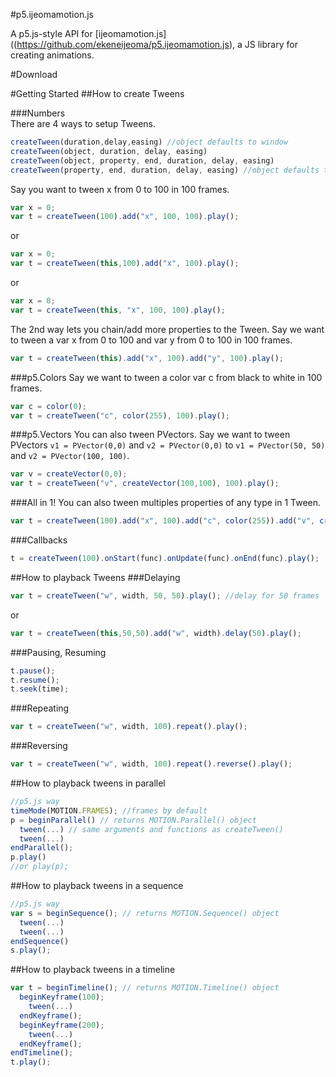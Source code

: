 #p5.ijeomamotion.js
 
A p5.js-style API for [ijeomamotion.js]((https://github.com/ekeneijeoma/p5.ijeomamotion.js), a JS library for creating animations.

#Download  

#Getting Started 
##How to create Tweens

###Numbers  
There are 4 ways to setup Tweens.
```javascript
createTween(duration,delay,easing) //object defaults to window
createTween(object, duration, delay, easing) 
createTween(object, property, end, duration, delay, easing)
createTween(property, end, duration, delay, easing) //object defaults to window
```

Say you want to tween x from 0 to 100 in 100 frames. 
```javascript
var x = 0;
var t = createTween(100).add("x", 100, 100).play();
```
or
```javascript
var x = 0;
var t = createTween(this,100).add("x", 100).play();
```

or
```javascript
var x = 0;
var t = createTween(this, "x", 100, 100).play();
```

The 2nd way lets you chain/add more properties to the Tween. Say we want to tween a var x from 0 to 100 and var y from 0 to 100 in 100 frames.
```javascript
var t = createTween(this).add("x", 100).add("y", 100).play();
```
 
###p5.Colors 
Say we want to tween a color var c from black to white in 100 frames.
```javascript
var c = color(0);
var t = createTween("c", color(255), 100).play();
```
 
###p5.Vectors
You can also tween PVectors. Say we want to tween PVectors `v1 = PVector(0,0)` and `v2 = PVector(0,0)` to `v1 = PVector(50, 50)` and `v2 = PVector(100, 100)`.
```javascript
var v = createVector(0,0);
var t = createTween("v", createVector(100,100), 100).play();
```

###All in 1!
You can also tween multiples properties of any type in 1 Tween.
```javascript
var t = createTween(100).add("x", 100).add("c", color(255)).add("v", createVector(100, 100)).play();
```

###Callbacks 
```javascript
t = createTween(100).onStart(func).onUpdate(func).onEnd(func).play(); 
```

##How to playback Tweens 
###Delaying
```javascript
var t = createTween("w", width, 50, 50).play(); //delay for 50 frames
```
or
```javascript
var t = createTween(this,50,50).add("w", width).delay(50).play();
```
###Pausing, Resuming  
```javascript  
t.pause(); 
t.resume(); 
t.seek(time); 
```
###Repeating
```javascript
var t = createTween("w", width, 100).repeat().play();
```
###Reversing
```javascript 
var t = createTween("w", width, 100).repeat().reverse().play();
```

##How to playback tweens in parallel 
```javascript
//p5.js way
timeMode(MOTION.FRAMES); //frames by default
p = beginParallel() // returns MOTION.Parallel() object
  tween(...) // same arguments and functions as createTween()
  tween(...)
endParallel();
p.play()
//or play(p); 
```

##How to playback tweens in a sequence
```javascript
//p5.js way
var s = beginSequence(); // returns MOTION.Sequence() object
  tween(...)
  tween(...)
endSequence()
s.play();
```

##How to playback tweens in a timeline
```javascript 
var t = beginTimeline(); // returns MOTION.Timeline() object
  beginKeyframe(100);
    tween(...)
  endKeyframe();
  beginKeyframe(200);
    tween(...)
  endKeyframe();
endTimeline();
t.play();
```